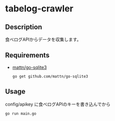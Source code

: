 
tabelog-crawler
==========

Description
-----------

食べログAPIからデータを収集します。

Requirements
-----------

* [mattn/go-sqlite3](https://github.com/mattn/go-sqlite3)

     `go get github.com/mattn/go-sqlite3`

Usage
-----------

config/apikey に食べログAPIのキーを書き込んでから

`go run main.go`

